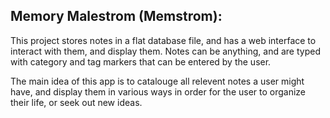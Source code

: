 ## Memory Malestrom (Memstrom):

This project stores notes in a flat database file, and has a web interface to
interact with them, and display them.  Notes can be anything, and are typed with
category and tag markers that can be entered by the user.

The main idea of this app is to catalouge all relevent notes a user might have,
and display them in various ways in order for the user to organize their life,
or seek out new ideas.
